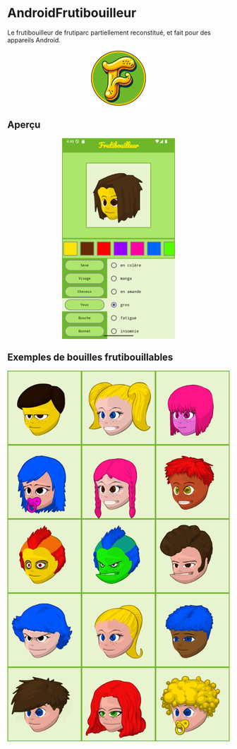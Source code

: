 # AndroidFrutibouilleur

Le frutibouilleur de frutiparc partiellement reconstitué, et fait pour des appareils Android.

<img src="app/src/main/res/drawable/icon_app.webp" alt="logo" style="display:block;width:128px;margin:auto;"/>

## Aperçu

<img src="readme_imgs/apercu.png" alt="aperçu" style="display:block;width:256px;margin:auto;"/>

## Exemples de bouilles frutibouillables

<img src="readme_imgs/exemplesFrutibouilles.png" alt="exemples de frutibouilles" style="display:block;width:512px;margin:auto;"/>